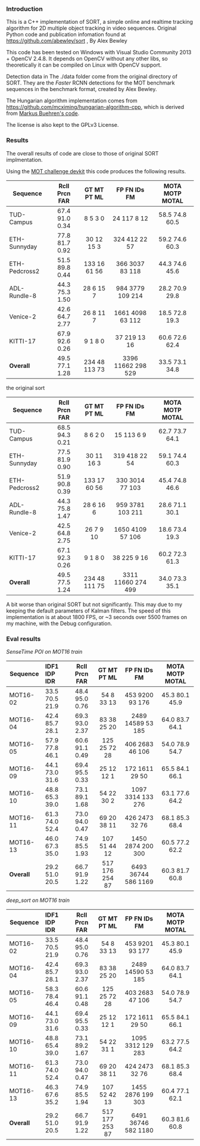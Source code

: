 
### Introduction

This is a C++ implementation of SORT, a simple online and realtime tracking algorithm for 2D multiple object tracking in video sequences.
Original Python code and publication infomation found at https://github.com/abewley/sort , By Alex Bewley

This code has been tested on Windows with Visual Studio Community 2013 + OpenCV 2.4.8. It depends on OpenCV without any other libs, so theoretically it can be compiled on Linux with OpenCV support.

Detection data in The ./data folder come from the original directory of SORT. They are the *Faster* RCNN detections for the MOT benchmark sequences in the benchmark format, created by Alex Bewley.

The Hungarian algorithm implementation comes from https://github.com/mcximing/hungarian-algorithm-cpp, which is derived from [Markus Buehren's code](http://www.mathworks.com/matlabcentral/fileexchange/6543-functions-for-the-rectangular-assignment-problem).

The license is also kept to the GPLv3 License.

### Results

The overall results of code are close to those of original SORT implmentation.

Using the [MOT challenge devkit](https://motchallenge.net/devkit/) this code produces the following results.

 Sequence       | Rcll  Prcn   FAR| GT  MT  PT  ML|   FP    FN  IDs   FM|  MOTA  MOTP MOTAL
--------------- |:---------------:|:-------------:|:-------------------:|:------------------:
 TUD-Campus     | 67.4  91.0  0.34|  8   5   3   0|   24   117    8   12|  58.5  74.8  60.5
 ETH-Sunnyday   | 77.8  81.7  0.92| 30  12  15   3|  324   412   22   57|  59.2  74.6  60.3
 ETH-Pedcross2  | 51.5  89.8  0.44|133  16  61  56|  366  3037   83  118|  44.3  74.6  45.6
 ADL-Rundle-8   | 44.3  75.3  1.50| 28   6  15   7|  984  3779  109  214|  28.2  70.9  29.8
 Venice-2       | 42.6  64.7  2.77| 26   8  11   7| 1661  4098   63  112|  18.5  72.8  19.3
 KITTI-17       | 67.9  92.6  0.26|  9   1   8   0|   37   219   13   16|  60.6  72.6  62.4
 **Overall**    | 49.5  77.1  1.28|234  48 113  73| 3396 11662  298  529|  33.5  73.1  34.8


the original sort

 Sequence       | Rcll  Prcn   FAR| GT  MT  PT  ML|   FP    FN  IDs   FM|  MOTA  MOTP MOTAL
--------------- |:---------------:|:-------------:|:-------------------:|:------------------:
 TUD-Campus     | 68.5  94.3  0.21|  8   6   2   0|   15   113    6    9|  62.7  73.7  64.1
 ETH-Sunnyday   | 77.5  81.9  0.90| 30  11  16   3|  319   418   22   54|  59.1  74.4  60.3
 ETH-Pedcross2  | 51.9  90.8  0.39|133  17  60  56|  330  3014   77  103|  45.4  74.8  46.6
 ADL-Rundle-8   | 44.3  75.8  1.47| 28   6  16   6|  959  3781  103  211|  28.6  71.1  30.1
 Venice-2       | 42.5  64.8  2.75| 26   7   9  10| 1650  4109   57  106|  18.6  73.4  19.3
 KITTI-17       | 67.1  92.3  0.26|  9   1   8   0|   38   225    9   16|  60.2  72.3  61.3
 **Overall**    | 49.5  77.5  1.24|234  48 111  75| 3311 11660  274  499|  34.0  73.3  35.1

A bit worse than original SORT but not significantly. This may due to my keeping the default parameters of Kalman filters.
The speed of this implementation is at about 1800 FPS, or ~3 seconds over 5500 frames on my machine, with the Debug configuration. 


### Eval results
 
*SenseTime POI on MOT16 train*

 Sequence       | IDF1  IDP  IDR| Rcll  Prcn   FAR|   GT  MT   PT   ML|    FP    FN   IDs    FM|  MOTA  MOTP MOTAL 
--------------- |:------------- |:---------------:|:-----------------:|:----------------------:|:------------------:
 MOT16-02       | 33.5 70.5 21.9| 48.4  95.0  0.76|   54   8   33   13|   453  9200    93   176|  45.3  80.1  45.9 
 MOT16-04       | 42.4 85.7 28.1| 69.3  93.0  2.37|   83  38   25   20|  2489 14589    53   185|  64.0  83.7  64.1
 MOT16-05       | 57.9 77.8 46.1| 60.6  91.1  0.49|  125  25   72   28|   406  2683    46   106|  54.0  78.9  54.7 
 MOT16-09       | 44.1 73.0 31.6| 69.4  95.5  0.33|   25  12   12    1|   172  1611    29    50|  65.5  84.1  66.1 
 MOT16-10       | 48.8 65.3 39.0| 73.1  89.1  1.68|   54  22   30    2|  1097  3314   133   276|  63.1  77.6  64.2
 MOT16-11       | 61.3 74.0 52.4| 73.0  94.0  0.47|   69  20   38   11|   426  2473    32    76|  68.1  85.3  68.4
 MOT16-13       | 46.0 67.3 35.0| 74.9  85.5  1.93|  107  51   44   12|  1450  2874   200   300|  60.5  77.2  62.2
 **Overall**    | 29.2 51.0 20.5| 66.7  91.9  1.22|  517 176  254   87|  6493 36744   586  1169|  60.3  81.7  60.8

*deep_sort on MOT16 train*

 Sequence       | IDF1  IDP  IDR| Rcll  Prcn   FAR|   GT  MT   PT   ML|    FP    FN   IDs    FM|  MOTA  MOTP MOTAL 
--------------- |:------------- |:---------------:|:-----------------:|:----------------------:|:------------------:
 MOT16-02       | 33.5 70.5 21.9| 48.4  95.0  0.76|   54   8   33   13|   453  9201    93   177|  45.3  80.1  45.9 
 MOT16-04       | 42.4 85.7 28.1| 69.3  93.0  2.37|   83  38   25   20|  2489 14590    53   185|  64.0  83.7  64.1 
 MOT16-05       | 58.3 78.4 46.4| 60.6  91.1  0.48|  125  25   72   28|   403  2683    47   106|  54.0  78.9  54.7 
 MOT16-09       | 44.1 73.0 31.6| 69.4  95.5  0.33|   25  12   12    1|   172  1611    29    50|  65.5  84.1  66.1 
 MOT16-10       | 48.8 65.4 39.0| 73.1  89.2  1.67|   54  22   31    1|  1095  3312   129   283|  63.2  77.5  64.2 
 MOT16-11       | 61.3 74.0 52.4| 73.0  94.0  0.47|   69  20   38   11|   424  2473    32    76|  68.1  85.3  68.4 
 MOT16-13       | 46.3 67.6 35.2| 74.9  85.5  1.94|  107  52   42   13|  1455  2876   199   303|  60.4  77.1  62.1 
 **Overall**    | 29.2 51.0 20.5| 66.7  91.9  1.22|  517 177  253   87|  6491 36746   582  1180|  60.3  81.6  60.8 
